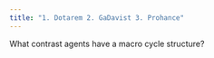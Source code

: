 ```yaml
---
title: "1. Dotarem 2. GaDavist 3. Prohance"
---
```

What contrast agents have a macro cycle structure?

